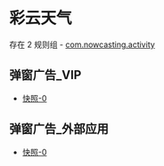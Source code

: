 # 彩云天气

存在 2 规则组 - [com.nowcasting.activity](/src/apps/com.nowcasting.activity.ts)

## 弹窗广告\_VIP

- [快照-0](https://i.gkd.li/import/13405130)

## 弹窗广告\_外部应用

- [快照-0](https://i.gkd.li/import/13405131)
